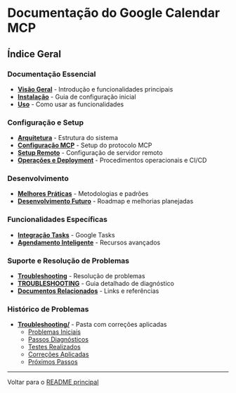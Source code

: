 # Documentação do Google Calendar MCP

## Índice Geral

### Documentação Essencial

- [**Visão Geral**](guides/overview.md) - Introdução e funcionalidades principais
- [**Instalação**](guides/installation.md) - Guia de configuração inicial
- [**Uso**](guides/usage.md) - Como usar as funcionalidades

### Configuração e Setup

- [**Arquitetura**](guides/architecture.md) - Estrutura do sistema
- [**Configuração MCP**](guides/mcp_configuration.md) - Setup do protocolo MCP
- [**Setup Remoto**](guides/mcp_remote_setup.md) - Configuração de servidor remoto
- [**Operações e Deployment**](guides/operations.md) - Procedimentos operacionais e CI/CD

### Desenvolvimento

- [**Melhores Práticas**](guides/development_best_practices.md) - Metodologias e padrões
- [**Desenvolvimento Futuro**](future.md) - Roadmap e melhorias planejadas

### Funcionalidades Específicas

- [**Integração Tasks**](guides/tasks_integration.md) - Google Tasks
- [**Agendamento Inteligente**](guides/intelligent_scheduling.md) - Recursos avançados

### Suporte e Resolução de Problemas

- [**Troubleshooting**](troubleshooting.md) - Resolução de problemas
- [**TROUBLESHOOTING**](TROUBLESHOOTING.md) - Guia detalhado de diagnóstico
- [**Documentos Relacionados**](related_docs.md) - Links e referências

### Histórico de Problemas

- [**Troubleshooting/**](troubleshooting/) - Pasta com correções aplicadas
  - [Problemas Iniciais](troubleshooting/initial_problems.md)
  - [Passos Diagnósticos](troubleshooting/diagnostic_steps.md)
  - [Testes Realizados](troubleshooting/tests_performed.md)
  - [Correções Aplicadas](troubleshooting/applied_corrections.md)
  - [Próximos Passos](troubleshooting/next_steps.md)

---
Voltar para o [README principal](../README.md)
